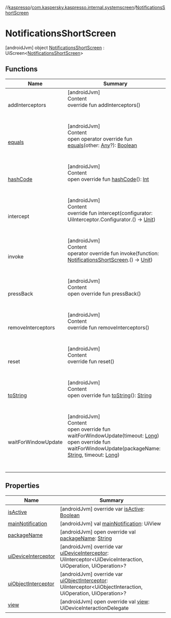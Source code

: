 //[kaspresso](../../index.md)/[com.kaspersky.kaspresso.internal.systemscreen](../index.md)/[NotificationsShortScreen](index.md)



# NotificationsShortScreen  
 [androidJvm] object [NotificationsShortScreen](index.md) : UiScreen<[NotificationsShortScreen](index.md)>    


## Functions  
  
|  Name|  Summary| 
|---|---|
| addInterceptors| [androidJvm]  <br>Content  <br>override fun addInterceptors()  <br><br><br>
| [equals](https://kotlinlang.org/api/latest/jvm/stdlib/kotlin/-any/equals.html)| [androidJvm]  <br>Content  <br>open operator override fun [equals](https://kotlinlang.org/api/latest/jvm/stdlib/kotlin/-any/equals.html)(other: [Any](https://kotlinlang.org/api/latest/jvm/stdlib/kotlin/-any/index.html)?): [Boolean](https://kotlinlang.org/api/latest/jvm/stdlib/kotlin/-boolean/index.html)  <br><br><br>
| [hashCode](https://kotlinlang.org/api/latest/jvm/stdlib/kotlin/-any/hash-code.html)| [androidJvm]  <br>Content  <br>open override fun [hashCode](https://kotlinlang.org/api/latest/jvm/stdlib/kotlin/-any/hash-code.html)(): [Int](https://kotlinlang.org/api/latest/jvm/stdlib/kotlin/-int/index.html)  <br><br><br>
| intercept| [androidJvm]  <br>Content  <br>override fun intercept(configurator: UiInterceptor.Configurator.() -> [Unit](https://kotlinlang.org/api/latest/jvm/stdlib/kotlin/-unit/index.html))  <br><br><br>
| invoke| [androidJvm]  <br>Content  <br>operator override fun invoke(function: [NotificationsShortScreen](index.md).() -> [Unit](https://kotlinlang.org/api/latest/jvm/stdlib/kotlin/-unit/index.html))  <br><br><br>
| pressBack| [androidJvm]  <br>Content  <br>open override fun pressBack()  <br><br><br>
| removeInterceptors| [androidJvm]  <br>Content  <br>override fun removeInterceptors()  <br><br><br>
| reset| [androidJvm]  <br>Content  <br>override fun reset()  <br><br><br>
| [toString](https://kotlinlang.org/api/latest/jvm/stdlib/kotlin/-any/to-string.html)| [androidJvm]  <br>Content  <br>open override fun [toString](https://kotlinlang.org/api/latest/jvm/stdlib/kotlin/-any/to-string.html)(): [String](https://kotlinlang.org/api/latest/jvm/stdlib/kotlin/-string/index.html)  <br><br><br>
| waitForWindowUpdate| [androidJvm]  <br>Content  <br>open override fun waitForWindowUpdate(timeout: [Long](https://kotlinlang.org/api/latest/jvm/stdlib/kotlin/-long/index.html))  <br>open override fun waitForWindowUpdate(packageName: [String](https://kotlinlang.org/api/latest/jvm/stdlib/kotlin/-string/index.html), timeout: [Long](https://kotlinlang.org/api/latest/jvm/stdlib/kotlin/-long/index.html))  <br><br><br>


## Properties  
  
|  Name|  Summary| 
|---|---|
| [isActive](index.md#com.kaspersky.kaspresso.internal.systemscreen/NotificationsShortScreen/isActive/#/PointingToDeclaration/)|  [androidJvm] override var [isActive](index.md#com.kaspersky.kaspresso.internal.systemscreen/NotificationsShortScreen/isActive/#/PointingToDeclaration/): [Boolean](https://kotlinlang.org/api/latest/jvm/stdlib/kotlin/-boolean/index.html)   <br>
| [mainNotification](index.md#com.kaspersky.kaspresso.internal.systemscreen/NotificationsShortScreen/mainNotification/#/PointingToDeclaration/)|  [androidJvm] val [mainNotification](index.md#com.kaspersky.kaspresso.internal.systemscreen/NotificationsShortScreen/mainNotification/#/PointingToDeclaration/): UiView   <br>
| [packageName](index.md#com.kaspersky.kaspresso.internal.systemscreen/NotificationsShortScreen/packageName/#/PointingToDeclaration/)|  [androidJvm] open override val [packageName](index.md#com.kaspersky.kaspresso.internal.systemscreen/NotificationsShortScreen/packageName/#/PointingToDeclaration/): [String](https://kotlinlang.org/api/latest/jvm/stdlib/kotlin/-string/index.html)   <br>
| [uiDeviceInterceptor](index.md#com.kaspersky.kaspresso.internal.systemscreen/NotificationsShortScreen/uiDeviceInterceptor/#/PointingToDeclaration/)|  [androidJvm] override var [uiDeviceInterceptor](index.md#com.kaspersky.kaspresso.internal.systemscreen/NotificationsShortScreen/uiDeviceInterceptor/#/PointingToDeclaration/): UiInterceptor<UiDeviceInteraction, UiOperation<UiDevice>, UiOperation<UiDevice>>?   <br>
| [uiObjectInterceptor](index.md#com.kaspersky.kaspresso.internal.systemscreen/NotificationsShortScreen/uiObjectInterceptor/#/PointingToDeclaration/)|  [androidJvm] override var [uiObjectInterceptor](index.md#com.kaspersky.kaspresso.internal.systemscreen/NotificationsShortScreen/uiObjectInterceptor/#/PointingToDeclaration/): UiInterceptor<UiObjectInteraction, UiOperation<UiObject2>, UiOperation<UiObject2>>?   <br>
| [view](index.md#com.kaspersky.kaspresso.internal.systemscreen/NotificationsShortScreen/view/#/PointingToDeclaration/)|  [androidJvm] open override val [view](index.md#com.kaspersky.kaspresso.internal.systemscreen/NotificationsShortScreen/view/#/PointingToDeclaration/): UiDeviceInteractionDelegate   <br>

